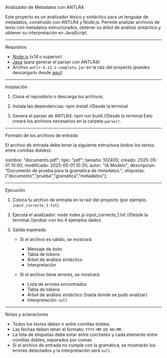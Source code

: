 Analizador de Metadatos con ANTLR4

Este proyecto es un analizador léxico y sintáctico para un lenguaje de metadatos, construido con ANTLR4 y Node.js. Permite analizar archivos de texto con metadatos estructurados, obtener su árbol de análisis sintáctico y obtener su interpretación en JavaScript.

-----------

Requisitos

- [Node.js](https://nodejs.org/) (v14 o superior)
- [Java](https://www.java.com/) (para generar el parser con ANTLR4)
- Archivo `antlr-4.13.1-complete.jar` en la raíz del proyecto (puedes descargarlo desde [aquí](https://www.antlr.org/download/antlr-4.13.1-complete.jar))

----------

Instalación

1. Clona el repositorio o descarga los archivos.

2. Instala las dependencias:
   npm install //Desde la terminal

3. Genera el parser de ANTLR4:
   npm run build //Desde la terminal
   Esto creará los archivos necesarios en la carpeta `parser/`.

----------

Formato de los archivos de entrada

El archivo de entrada debe tener la siguiente estructura (todos los textos entre comillas dobles):

nombre: "documento.pdf";
tipo: "pdf";
tamaño: 102400;
creado: 2025-05-01 10:00;
modificado: 2025-05-01 10:30;
autor: "IA Modelo";
descripcion: "Documento de prueba para la gramática de metadatos.";
etiquetas: ["documento","prueba","gramática","metadatos"];

----------

Ejecución

1. Coloca tu archivo de entrada en la raíz del proyecto (por ejemplo, `input_correcto_1.txt`).

2. Ejecuta el analizador:
   node index.js input_correcto_1.txt //Desde la terminal
   //probar con los 4 ejemplos dados

4. Salida esperada:

   - Si el archivo es válido, se mostrará:
     - Mensaje de éxito
     - Tabla de tokens
     - Árbol de análisis sintáctico
     - Interpretación

   - Si el archivo tiene errores, se mostrará:
     - Lista de errores encontrados
     - Tabla de tokens
     - Árbol de análisis sintáctico (hasta donde se pudo analizar)
     - Interpretación: `null`

----------

Notas y aclaraciones

- Todos los textos deben ir entre comillas dobles.
- Las fechas deben tener el formato: `YYYY-MM-DD HH:MM`
- La lista de etiquetas debe estar entre corchetes y cada elemento entre comillas dobles, separados por comas.
- Si el archivo de entrada no cumple con la gramática, se mostrarán los errores detectados y la interpretación será `null`.
